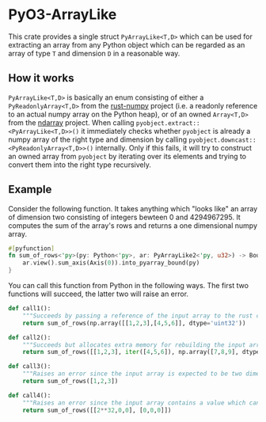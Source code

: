 # PyO3-ArrayLike

This crate provides a single struct `PyArrayLike<T,D>` which can be used for extracting an array from any Python object which can be regarded as an array of type `T` and dimension `D` in a reasonable way.

## How it works

`PyArrayLike<T,D>` is basically an enum consisting of either a `PyReadonlyArray<T,D>` from the [rust-numpy](https://github.com/PyO3/rust-numpy) project (i.e. a readonly reference to an actual numpy array on the Python heap), or of an owned `Array<T,D>` from the [ndarray](https://github.com/rust-ndarray/ndarray) project. When calling `pyobject.extract::<PyArrayLike<T,D>>()` it immediately checks whether `pyobject` is already a numpy array of the right type and dimension by calling `pyobject.downcast::<PyReadonlyArray<T,D>>()` internally. Only if this fails, it will try to construct an owned array from `pyobject` by iterating over its elements and trying to convert them into the right type recursively.

## Example

Consider the following function. It takes anything which "looks like" an array of dimension two consisting of integers bewteen 0 and 4294967295. It computes the sum of the array's rows and returns a one dimensional numpy array.

```rust
#[pyfunction]
fn sum_of_rows<'py>(py: Python<'py>, ar: PyArrayLike2<'py, u32>) -> Bound<'py, PyArray1<u32>> {
    ar.view().sum_axis(Axis(0)).into_pyarray_bound(py)
}
```

You can call this function from Python in the following ways. The first two functions will succeed, the latter two will raise an error.


```python
def call1():
    """Succeeds by passing a reference of the input array to the rust component."""
    return sum_of_rows(np.array([[1,2,3],[4,5,6]], dtype='uint32'))

def call2():
    """Succeeds but allocates extra memory for rebuilding the input array inside the rust component."""
    return sum_of_rows([[1,2,3], iter([4,5,6]), np.array([7,8,9], dtype='int64')])

def call3():
    """Raises an error since the input array is expected to be two dimensional."""
    return sum_of_rows([1,2,3])

def call4():
    """Raises an error since the input array contains a value which cannot be safely casted to u32."""
    return sum_of_rows([[2**32,0,0], [0,0,0]])
```